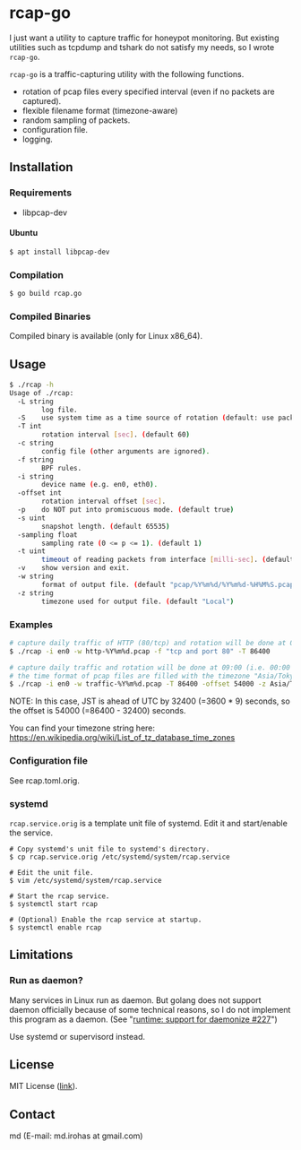 # rcap-go

I just want a utility to capture traffic for honeypot monitoring.
But existing utilities such as tcpdump and tshark do not satisfy my needs, so I
wrote `rcap-go`.

`rcap-go` is a traffic-capturing utility with the following functions.

* rotation of pcap files every specified interval (even if no packets are
  captured).
* flexible filename format (timezone-aware)
* random sampling of packets.
* configuration file.
* logging.


## Installation

### Requirements

* libpcap-dev


#### Ubuntu

```bash
$ apt install libpcap-dev
```

### Compilation

```bash
$ go build rcap.go
```


### Compiled Binaries

Compiled binary is available (only for Linux x86_64).


## Usage

```bash
$ ./rcap -h
Usage of ./rcap:
  -L string
        log file.
  -S    use system time as a time source of rotation (default: use packet-captured time).
  -T int
        rotation interval [sec]. (default 60)
  -c string
        config file (other arguments are ignored).
  -f string
        BPF rules.
  -i string
        device name (e.g. en0, eth0).
  -offset int
        rotation interval offset [sec].
  -p    do NOT put into promiscuous mode. (default true)
  -s uint
        snapshot length. (default 65535)
  -sampling float
        sampling rate (0 <= p <= 1). (default 1)
  -t uint
        timeout of reading packets from interface [milli-sec]. (default 100)
  -v    show version and exit.
  -w string
        format of output file. (default "pcap/%Y%m%d/%Y%m%d-%H%M%S.pcap")
  -z string
        timezone used for output file. (default "Local")
```


### Examples

```bash
# capture daily traffic of HTTP (80/tcp) and rotation will be done at 00:00 (UTC).
$ ./rcap -i en0 -w http-%Y%m%d.pcap -f "tcp and port 80" -T 86400
```

```bash
# capture daily traffic and rotation will be done at 09:00 (i.e. 00:00 (JST)).
# the time format of pcap files are filled with the timezone "Asia/Tokyo".
$ ./rcap -i en0 -w traffic-%Y%m%d.pcap -T 86400 -offset 54000 -z Asia/Tokyo
```

NOTE:
In this case, JST is ahead of UTC by 32400 (=3600 * 9) seconds, so the offset
is 54000 (=86400 - 32400) seconds.

You can find your timezone string here:
https://en.wikipedia.org/wiki/List_of_tz_database_time_zones


### Configuration file

See rcap.toml.orig.


### systemd

`rcap.service.orig` is a template unit file of systemd.
Edit it and start/enable the service.

```
# Copy systemd's unit file to systemd's directory.
$ cp rcap.service.orig /etc/systemd/system/rcap.service

# Edit the unit file.
$ vim /etc/systemd/system/rcap.service

# Start the rcap service.
$ systemctl start rcap

# (Optional) Enable the rcap service at startup.
$ systemctl enable rcap
```


## Limitations

### Run as daemon?

Many services in Linux run as daemon.
But golang does not support daemon officially because of some technical
reasons, so I do not implement this program as a daemon.
(See "[runtime: support for daemonize #227](https://github.com/golang/go/issues/227)")

Use systemd or supervisord instead.


## License

MIT License ([link](https://opensource.org/licenses/MIT)).


## Contact

md (E-mail: md.irohas at gmail.com)

